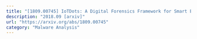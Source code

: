 ```yaml
---
title: "[1809.00745] IoTDots: A Digital Forensics Framework for Smart Environments"
description: "2018.09 [arxiv]"
url: "https://arxiv.org/abs/1809.00745"
category: "Malware Analysis"
---
```

